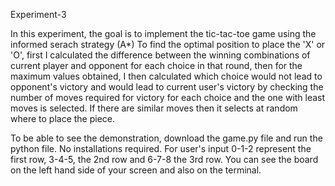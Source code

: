 Experiment-3

In this experiment, the goal is to implement the tic-tac-toe game using the informed serach strategy (A*)
To find the optimal position to place the 'X' or 'O', first I calculated the difference between the winning 
combinations of current player and opponent for each choice in that round, then for the maximum values obtained, 
I then calculated which choice would not lead to opponent's victory and would lead to current user's victory by
checking the number of moves required for victory for each choice and the one with least moves is selected.
If there are similar moves then it selects at random where to place the piece.

To be able to see the demonstration, download the game.py file and run the python file. No installations required.
For user's input 0-1-2 represent the first row, 3-4-5, the 2nd row and 6-7-8 the 3rd row. 
You can see the board on the left hand side of your screen and also on the terminal.

